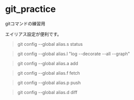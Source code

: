 # git_practice
gitコマンドの練習用

エイリアス設定が便利です。
> git config --global alias.s status

> git config --global alias.l "log --decorate --all --graph"

> git config --global alias.a add

> git config --global alias.f fetch

> git config --global alias.p push

> git config --global alias.d diff
